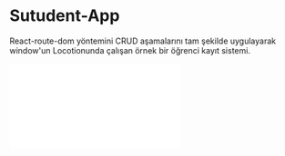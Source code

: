 # Sutudent-App

React-route-dom yöntemini CRUD aşamalarını tam şekilde uygulayarak
window'un Locotionunda çalışan örnek bir öğrenci kayıt sistemi.

![](../resim.img)
